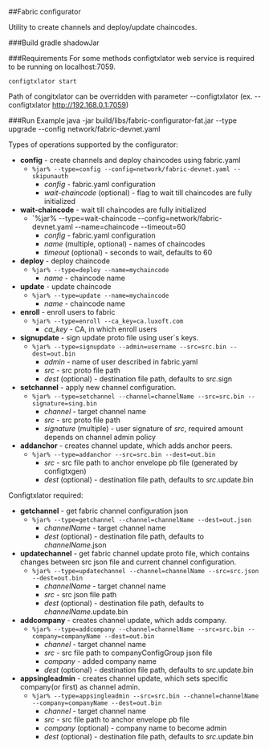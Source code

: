 ##Fabric configurator

Utility to create channels and deploy/update chaincodes.

###Build
    gradle shadowJar

###Requirements
For some methods configtxlator web service is required to be running on localhost:7059. 

    configtxlator start
    
Path of congitxlator can be overridden with parameter --configtxlator (ex. --configtxlator http://192.168.0.1:7059)

###Run Example
    java -jar build/libs/fabric-configurator-fat.jar --type upgrade --config network/fabric-devnet.yaml

Types of operations supported by the configurator:

- **config** - create channels and deploy chaincodes using fabric.yaml
    - `%jar% --type=config --config=network/fabric-devnet.yaml --skipunauth`
        - *config* - fabric.yaml configuration
        - *wait-chaincode* (optional) - flag to wait till chaincodes are fully initialized
- **wait-chaincode** - wait till chaincodes are fully initialized
    - `%jar% --type=wait-chaincode --config=network/fabric-devnet.yaml --name=chaincode --timeout=60
        - *config* - fabric.yaml configuration
        - *name* (multiple, optional) - names of chaincodes
        - *timeout* (optional) - seconds to wait, defaults to 60
- **deploy** - deploy chaincode
    - `%jar% --type=deploy --name=mychaincode`
        - *name* - chaincode name
- **update** - update chaincode
    - `%jar% --type=update --name=mychaincode`
        - *name* - chaincode name
- **enroll** - enroll users to fabric 
    - `%jar% --type=enroll --ca_key=ca.luxoft.com`
        - *ca_key* - CA, in which enroll users
- **signupdate** - sign update proto file using user`s keys.
    - `%jar% --type=signupdate --admin=username --src=src.bin --dest=out.bin`
        - *admin* - name of user described in fabric.yaml
        - *src* - src proto file path
        - *dest* (optional) - destination file path, defaults to _src_.sign    
- **setchannel** - apply new channel configuration.
    - `%jar% --type=setchannel --channel=channelName --src=src.bin --signature=sing.bin`
        - *channel* - target channel name
        - *src* - src proto file path
        - *signature* (multiple) - user signature of _src_, required amount depends on channel admin policy
- **addanchor** - creates channel update, which adds anchor peers.
    - `%jar% --type=addanchor --src=src.bin --dest=out.bin`
        - *src* - src file path to anchor envelope pb file (generated by configtxgen)
        - *dest* (optional) - destination file path, defaults to _src_.update.bin
        
Configtxlator required:
- **getchannel** - get fabric channel configuration json
    - `%jar% --type=getchannel --channel=channelName --dest=out.json`
        - *channelName* - target channel name
        - *dest* (optional) - destination file path, defaults to _channelName_.json
- **updatechannel** - get fabric channel update proto file, which contains changes between src json file and current channel configuration.
    - `%jar% --type=updatechannel --channel=channelName --src=src.json --dest=out.bin`
        - *channelName* - target channel name
        - *src* - src json file path
        - *dest* (optional) - destination file path, defaults to _channelName_.update.bin
- **addcompany** - creates channel update, which adds company.
    - `%jar% --type=addcompany --channel=channelName --src=src.bin --company=companyName --dest=out.bin`
        - *channel* - target channel name
        - *src* - src file path to companyConfigGroup json file
        - *company* - added company name
        - *dest* (optional) - destination file path, defaults to _src_.update.bin
- **appsingleadmin** - creates channel update, which sets specific company(or first) as channel admin.
    - `%jar% --type=appsingleadmin --src=src.bin --channel=channelName --company=companyName --dest=out.bin`
        - *channel* - target channel name
        - *src* - src file path to anchor envelope pb file
        - *company* (optional) - company name to become admin
        - *dest* (optional) - destination file path, defaults to _src_.update.bin
